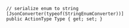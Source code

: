     // serialize enum to string
    [JsonConverter(typeof(StringEnumConverter))]
    public ActionType Type { get; set; }
